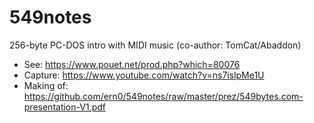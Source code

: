 # 549notes
256-byte PC-DOS intro with MIDI music (co-author: TomCat/Abaddon)

- See: https://www.pouet.net/prod.php?which=80076
- Capture: https://www.youtube.com/watch?v=ns7islpMe1U
- Making of: https://github.com/ern0/549notes/raw/master/prez/549bytes.com-presentation-V1.pdf
